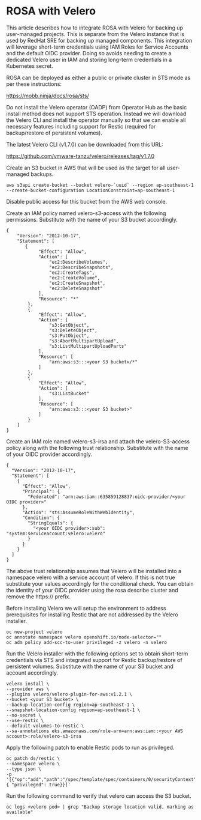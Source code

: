 # ROSA with Velero

This article describes how to integrate ROSA with Velero for backing up user-managed projects. This is separate from the Velero instance that is used by RedHat SRE for backing up managed components. This integration will leverage short-term credentials using IAM Roles for Service Accounts and the default OIDC provider. Doing so avoids needing to create a dedicated Velero user in IAM and storing long-term credentials in a Kubernetes secret.

ROSA can be deployed as either a public or private cluster in STS mode as per these instructions:

https://mobb.ninja/docs/rosa/sts/

Do not install the Velero operator (OADP) from Operator Hub as the basic install method does not support STS operation. Instead we will download the Velero CLI and install the operator manually so that we can enable all necessary features including support for Restic (required for backup/restore of persistent volumes).

The latest Velero CLI (v1.7.0) can be downloaded from this URL:

https://github.com/vmware-tanzu/velero/releases/tag/v1.7.0

Create an S3 bucket in AWS that will be used as the target for all user-managed backups.

	aws s3api create-bucket --bucket velero-`uuid` --region ap-southeast-1 --create-bucket-configuration LocationConstraint=ap-southeast-1

Disable public access for this bucket from the AWS web console.

Create an IAM policy named velero-s3-access with the following permissions. Substitute with the name of your S3 bucket accordingly.

	{
	    "Version": "2012-10-17",
	    "Statement": [
	       {
	            "Effect": "Allow",
	            "Action": [
	                "ec2:DescribeVolumes",
	                "ec2:DescribeSnapshots",
	                "ec2:CreateTags",
	                "ec2:CreateVolume",
	                "ec2:CreateSnapshot",
	                "ec2:DeleteSnapshot"
	            ],
	            "Resource": "*"
	        },			
	        {
	            "Effect": "Allow",
	            "Action": [
	                "s3:GetObject",
	                "s3:DeleteObject",
	                "s3:PutObject",
	                "s3:AbortMultipartUpload",
	                "s3:ListMultipartUploadParts"
	            ],
	            "Resource": [
	                "arn:aws:s3:::<your S3 bucket>/*"
	            ]
	        },
	        {
	            "Effect": "Allow",
	            "Action": [
	                "s3:ListBucket"
	            ],
	            "Resource": [
	                "arn:aws:s3:::<your S3 bucket>"
	            ]
	        }
	    ]
	}

Create an IAM role named velero-s3-irsa and attach the velero-S3-access policy along with the following trust relationship. Substitute with the name of your OIDC provider accordingly.

	{
	  "Version": "2012-10-17",
	  "Statement": [
	    {
	      "Effect": "Allow",
	      "Principal": {
	        "Federated": "arn:aws:iam::635859128837:oidc-provider/<your OIDC provider>"
	      },
	      "Action": "sts:AssumeRoleWithWebIdentity",
	      "Condition": {
	        "StringEquals": {
	          "<your OIDC provider>:sub": "system:serviceaccount:velero:velero"
	        }
	      }
	    }
	  ]
	}

The above trust relationship assumes that Velero will be installed into a namespace velero with a service account of velero. If this is not true substitute your values accordingly for the conditional check. You can obtain the identity of your OIDC provider using the rosa describe cluster and remove the https:// prefix.

Before installing Velero we will setup the environment to address prerequisites for installing Restic that are not addressed by the Velero installer.

	oc new-project velero
	oc annotate namespace velero openshift.io/node-selector=""
	oc adm policy add-scc-to-user privileged -z velero -n velero

Run the Velero installer with the following options set to obtain short-term credentials via STS and integrated support for Restic backup/restore of persistent volumes. Substitute with the name of your S3 bucket and account accordingly.

	velero install \
	--provider aws \
	--plugins velero/velero-plugin-for-aws:v1.2.1 \
	--bucket <your S3 bucket> \
	--backup-location-config region=ap-southeast-1 \
	--snapshot-location-config region=ap-southeast-1 \
	--no-secret \
	--use-restic \
	--default-volumes-to-restic \
	--sa-annotations eks.amazonaws.com/role-arn=arn:aws:iam::<your AWS account>:role/velero-s3-irsa

Apply the following patch to enable Restic pods to run as privileged.

	oc patch ds/restic \
  	--namespace velero \
  	--type json \
  	-p '[{"op":"add","path":"/spec/template/spec/containers/0/securityContext","value": { "privileged": true}}]'

Run the following command to verify that velero can access the S3 bucket.

	oc logs <velero pod> | grep "Backup storage location valid, marking as available"










